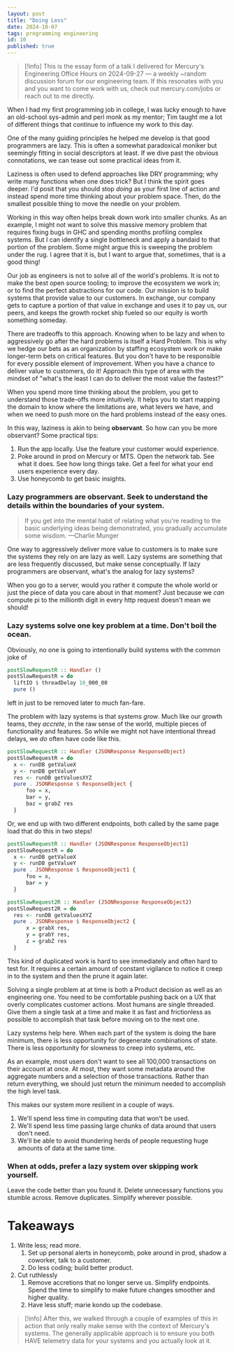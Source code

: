 ```yaml
---
layout: post
title: "Doing Less"
date: 2024-10-07
tags: programming engineering
id: 10
published: true
---
```


> [!info]
> This is the essay form of a talk I delivered for Mercury's Engineering Office Hours on 2024-09-27 — a weekly ~random discussion forum for our engineering team. 
> If this resonates with you and you want to come work with us, check out mercury.com/jobs or reach out to me directly. 

When I had my first programming job in college, I was lucky enough to have an old-school sys-admin and perl monk as my mentor; Tim taught me a lot of different things that continue to influence my work to this day. 

One of the many guiding principles he helped me develop is that good programmers are lazy. This is often a somewhat paradoxical moniker but seemingly fitting in social descriptors at least. If we dive past the obvious connotations, we can tease out some practical ideas from it. 

Laziness is often used to defend approaches like DRY programming; why write many functions when one does trick? But I think the spirit goes deeper. I'd posit that you should stop _doing_ as your first line of action and instead spend more time thinking about your problem space. Then, do the smallest possible thing to move the needle on your problem. 

Working in this way often helps break down work into smaller chunks. As an example, I might not want to solve this massive memory problem that requires fixing bugs in GHC and spending months profiling complex systems. But I can identify a single bottleneck and apply a bandaid to that portion of the problem. Some might argue this is sweeping the problem under the rug. I agree that it is, but I want to argue that, sometimes, that is a good thing! 

Our job as engineers is not to solve all of the world's problems. It is not to make the best open source tooling; to improve the ecosystem we work in; or to find the perfect abstractions for our code. Our mission is to build systems that provide value to our customers. In exchange, our company gets to capture a portion of that value in exchange and uses it to pay us, our peers, and keeps the growth rocket ship fueled so our equity is worth something someday. 

There are tradeoffs to this approach. Knowing when to be lazy and when to aggressively go after the hard problems is itself a Hard Problem. This is why we hedge our bets as an organization by staffing ecosystem work or make longer-term bets on critical features. But you don't have to be responsible for every possible element of improvement. When you have a chance to deliver value to customers, do it! Approach this type of area with the mindset of "what's the least I can do to deliver the most value the fastest?"

When you spend more time thinking about the problem, you get to understand those trade-offs more intuitively. It helps you to start mapping the domain to know where the limitations are, what levers we have, and when we need to push more on the hard problems instead of the easy ones.

In this way, laziness is akin to being **observant**. So how can you be more observant? Some practical tips: 

1) Run the app locally. Use the feature your customer would experience. 
2) Poke around in prod on Mercury or MTS. Open the network tab. See what it does. See how long things take. Get a feel for what your end users experience every day. 
3) Use honeycomb to get basic insights. 
### Lazy programmers are observant. Seek to understand the details within the boundaries of your system.

> If you get into the mental habit of relating what you're reading to the basic underlying ideas being demonstrated, you gradually accumulate some wisdom. —Charlie Munger

One way to aggressively deliver more value to customers is to make sure the systems they rely on are lazy as well. Lazy systems are something that are less frequently discussed, but make sense conceptually. If lazy programmers are observant, what's the analog for lazy systems? 

When you go to a server, would you rather it compute the whole world or just the piece of data you care about in that moment? Just because we _can_ compute pi to the millionth digit in every http request doesn't mean we should! 
### Lazy systems solve one key problem at a time. Don't boil the ocean. 

Obviously, no one is going to intentionally build systems with the common joke of 

```haskell 
postSlowRequestR :: Handler () 
postSlowRequestR = do 
  liftIO $ threadDelay 10_000_00
  pure () 
```

left in just to be removed later to much fan-fare. 

The problem with lazy systems is that systems _grow_. Much like our growth teams, they _accrete_, in the raw sense of the world, multiple pieces of functionality and features. So while we might not have intentional thread delays, we _do_ often have code like this. 

```haskell 
postSlowRequestR :: Handler (JSONResponse ResponseObject) 
postSlowRequestR = do 
  x <- runDB getValueX 
  y <- runDB getValueY 
  res <- runDB getValuesXYZ
  pure . JSONResponse $ ResponseObject { 
	  foo = x, 
	  bar = y, 
	  baz = grabZ res 
  }
```

Or, we end up with two different endpoints, both called by the same page load that do this in two steps! 

```haskell 
postSlowRequestR :: Handler (JSONResponse ResponseObject1) 
postSlowRequestR = do 
  x <- runDB getValueX 
  y <- runDB getValueY 
  pure . JSONResponse $ ResponseObject1 { 
	  foo = x, 
	  bar = y
  }

postSlowRequest2R :: Handler (JSONResponse ResponseObject2) 
postSlowRequest2R = do 
  res <- runDB getValuesXYZ
  pure . JSONResponse $ ResponseObject2 { 
	  x = grabX res,
	  y = grabY res, 
	  z = grabZ res 
  }
```

This kind of duplicated work is hard to see immediately and often hard to test for. It requires a certain amount of constant vigilance to notice it creep in to the system and then the prune it again later.

Solving a single problem at at time is both a Product decision as well as an engineering one. You need to be comfortable pushing back on a UX that overly complicates customer actions. Most humans are single threaded. Give them a single task at a time and make it as fast and frictionless as possible to accomplish that task before moving on to the next one. 

Lazy systems help here. When each part of the system is doing the bare minimum, there is less opportunity for degenerate combinations of state. There is less opportunity for slowness to creep into systems, etc. 

As an example, most users don't want to see all 100,000 transactions on their account at once. At most, they want some metadata around the aggregate numbers and a selection of those transactions. Rather than return everything, we should just return the minimum needed to accomplish the high level task. 

This makes our system more resilient in a couple of ways. 
1) We'll spend less time in computing data that won't be used. 
2) We'll spend less time passing large chunks of data around that users don't need. 
3) We'll be able to avoid thundering herds of people requesting huge amounts of data at the same time. 

### When at odds, prefer a lazy system over skipping work yourself. 

Leave the code better than you found it. Delete unnecessary functions you stumble across. Remove duplicates. Simplify wherever possible. 


# Takeaways 
1) Write less; read more. 
	1) Set up personal alerts in honeycomb, poke around in prod, shadow a coworker, talk to a customer. 
	2) Do less coding; build better product.
2) Cut ruthlessly 
	1) Remove accretions that no longer serve us. Simplify endpoints. Spend the time to simplify to make future changes smoother and higher quality. 
	2) Have less stuff; marie kondo up the codebase. 

> [!info]
> After this, we walked through a couple of examples of this in action that only really make sense with the context of Mercury's systems. The generally applicable approach is to ensure you both HAVE telemetry data for your systems and you actually look at it. 
